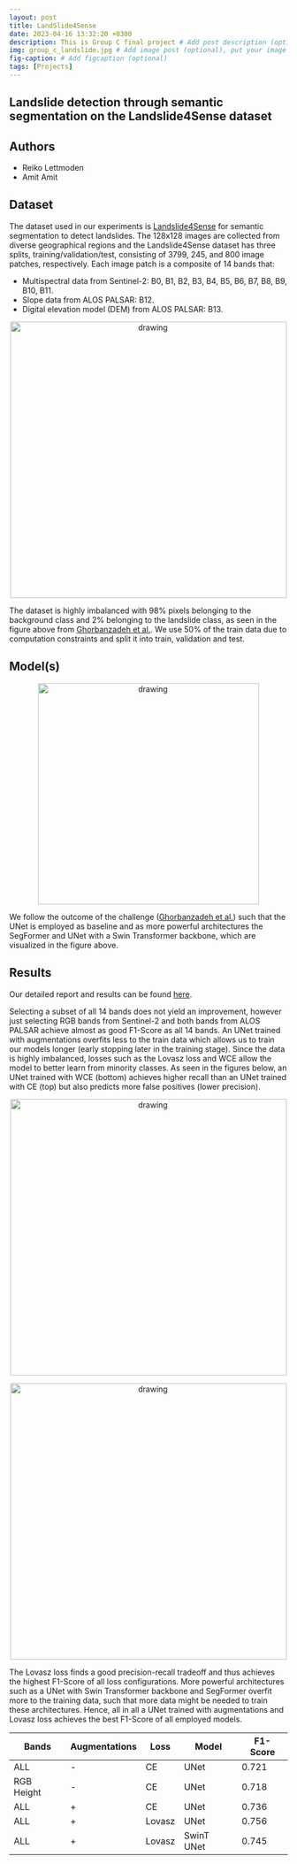 ```yaml
---
layout: post
title: LandSlide4Sense
date: 2023-04-16 13:32:20 +0300
description: This is Group C final project # Add post description (optional)
img: group_c_landslide.jpg # Add image post (optional), put your image in assets/img/
fig-caption: # Add figcaption (optional)
tags: [Projects]
---
```


## Landslide detection through semantic segmentation on the Landslide4Sense dataset

## Authors

- Reiko Lettmoden
- Amit Amit

## Dataset
The dataset used in our experiments is [Landslide4Sense](https://github.com/iarai/Landslide4Sense-2022) for semantic segmentation to detect landslides. The 128x128 images are collected from diverse geographical regions and the Landslide4Sense dataset has three splits, training/validation/test, consisting of 3799, 245, and 800 image patches, respectively. Each image patch is a composite of 14 bands that:


- Multispectral data from Sentinel-2: B0, B1, B2, B3, B4, B5, B6, B7, B8, B9, B10, B11.
- Slope data from ALOS PALSAR: B12.
- Digital elevation model (DEM) from ALOS PALSAR: B13.

<p style="text-align:center;">
<img src="{{site.baseurl}}/assets/img/group_c_landslide_imbalance.png" alt="drawing" style="width:500px;"/>
</p>
<!-- ![Dataset Imbalance]({{site.baseurl}}/assets/img/group_c_landslide_imbalance.png) -->

The dataset is highly imbalanced with 98% pixels belonging to the background class and 2% belonging to the landslide class, as seen in the figure above from [Ghorbanzadeh et al.](https://ieeexplore.ieee.org/iel7/4609443/4609444/09944085.pdf). We use 50% of the train data due to computation constraints and split it into train, validation and test.

## Model(s)

<p style="text-align:center;">
<img src="{{site.baseurl}}/assets/img/group_c_architectures.png" alt="drawing" style="width:400px;"/>
</p>
<!-- ![Architectures]({{site.baseurl}}/assets/img/group_c_architectures.png) -->

We follow the outcome of the challenge ([Ghorbanzadeh et al.](https://ieeexplore.ieee.org/iel7/4609443/4609444/09944085.pdf)) such that the UNet is employed as baseline and as more powerful architectures the SegFormer and UNet with a Swin Transformer backbone, which are visualized in the figure above. 

## Results

Our detailed report and results can be found [here](https://de.overleaf.com/read/zdqbcdhzyhbf).

Selecting a subset of all 14 bands does not yield an improvement, however just selecting RGB bands from Sentinel-2 and both bands from ALOS PALSAR achieve almost as good F1-Score as all 14 bands. An UNet trained with augmentations overfits less to the train data which allows us to train our models longer (early stopping later in the training stage). Since the data is highly imbalanced, losses such as the Lovasz loss and WCE allow the model to better learn from minority classes. As seen in the figures below, an UNet trained with WCE (bottom) achieves higher recall than an UNet trained with CE (top) but also predicts more false positives (lower precision). 

<p style="text-align:center;">
<img src="{{site.baseurl}}/assets/img/group_c_803_UNet_base_all_aug_e100.png" alt="drawing" style="width:500px;" />
</p>
<p style="text-align:center;">
<img src="{{site.baseurl}}/assets/img/group_c_803_UNet_base_aug_wec_10_e100.png" alt="drawing" style="width:500px;">
</p>
<!-- ![UNet with CE loss]({{site.baseurl}}/assets/img/group_c_803_UNet_base_all_aug_e100.png) -->
<!-- ![UNet with WCE loss]({{site.baseurl}}/assets/img/group_c_803_UNet_base_aug_wec_10_e100.png) -->

The Lovasz loss finds a good precision-recall tradeoff and thus achieves the highest F1-Score of all loss configurations. More powerful architectures such as a UNet with Swin Transformer backbone and SegFormer overfit more to the training data, such that more data might be needed to train these architectures. Hence, all in all a UNet trained with augmentations and Lovasz loss achieves the best F1-Score of all employed models.


| Bands      | Augmentations | Loss   | Model        | F1-Score     |
|------------|------|--------|--------------|--------------|
| ALL        | -    | CE     | UNet         | 0.721        |
| RGB Height | -    | CE     | UNet         | 0.718        |
| ALL        | +    | CE     | UNet         | 0.736        |
| ALL        | +    | Lovasz | UNet         | 0.756        |
| ALL        | +    | Lovasz | SwinT UNet   | 0.745        |
